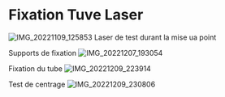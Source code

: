 # Fixation Tuve Laser

![IMG_20221109_125853](https://user-images.githubusercontent.com/84618082/208306970-4caee5f4-4089-4460-8d23-9d04323c4834.jpg)
Laser de test durant la mise ua point

Supports de fixation
![IMG_20221207_193054](https://user-images.githubusercontent.com/84618082/208306961-55d0efa6-ab3e-425b-bbf1-402b0f6c613c.jpg)

Fixation du tube
![IMG_20221209_223914](https://user-images.githubusercontent.com/84618082/208306982-de16c24e-4167-4701-8756-0e501aa98df6.jpg)

Test de centrage
![IMG_20221209_230806](https://user-images.githubusercontent.com/84618082/208306989-bffb68f2-1983-47b3-bade-f9eaa6db70e3.jpg)
